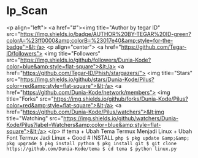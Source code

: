 # Ip_Scan
&lt;p align="left">  &lt;a href="#">&lt;img title="Author by tegar ID" src="https://img.shields.io/badge/AUTHOR%20BY-TEGAR%20ID-green?colorA=%23ff0000&amp;colorB=%23017e40&amp;style=for-the-badge">&lt;/a>  &lt;p align="center">  &lt;a href="https://github.com/Tegar-ID/followers"> &lt;img title="Followers" src="https://img.shields.io/github/followers/Dunia-Kode?color=blue&amp;style=flat-square">&lt;/a> &lt;a href="https://github.com/Tegar-ID/Phish/stargazers/"> &lt;img title="Stars" src="https://img.shields.io/github/stars/Dunia-Kode/Pilus?color=red&amp;style=flat-square">&lt;/a> &lt;a href="https://github.com/Dunia-Kode/network/members"> &lt;img title="Forks" src="https://img.shields.io/github/forks/Dunia-Kode/Pilus?color=red&amp;style=flat-square">&lt;/a> &lt;a href="https://github.com/Dunia-Kode/Pilus/watchers">&lt;img title="Watching" src="https://img.shields.io/github/watchers/Dunia-Kode/Pilus?label=Watchers&amp;color=blue&amp;style=flat-square">&lt;/a> &lt;/p>   # tema + Ubah Tema Termux Menjadi Linux + Ubah Font Termux Jadi Linux + Good  # INSTALL ```php $ pkg update &amp;&amp; pkg upgrade $ pkg install python $ pkg install git $ git clone https://github.com/Dunia-Kode/tema $ cd tema $ python linux.py ```
